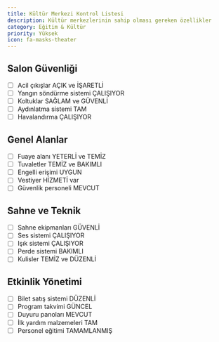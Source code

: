 ```yaml
---
title: Kültür Merkezi Kontrol Listesi
description: Kültür merkezlerinin sahip olması gereken özellikler
category: Eğitim & Kültür
priority: Yüksek
icon: fa-masks-theater
---
```


## Salon Güvenliği

- [ ] Acil çıkışlar AÇIK ve İŞARETLİ
- [ ] Yangın söndürme sistemi ÇALIŞIYOR
- [ ] Koltuklar SAĞLAM ve GÜVENLİ
- [ ] Aydınlatma sistemi TAM
- [ ] Havalandırma ÇALIŞIYOR

## Genel Alanlar

- [ ] Fuaye alanı YETERLİ ve TEMİZ
- [ ] Tuvaletler TEMİZ ve BAKIMLI
- [ ] Engelli erişimi UYGUN
- [ ] Vestiyer HİZMETİ var
- [ ] Güvenlik personeli MEVCUT

## Sahne ve Teknik

- [ ] Sahne ekipmanları GÜVENLİ
- [ ] Ses sistemi ÇALIŞIYOR
- [ ] Işık sistemi ÇALIŞIYOR
- [ ] Perde sistemi BAKIMLI
- [ ] Kulisler TEMİZ ve DÜZENLİ

## Etkinlik Yönetimi

- [ ] Bilet satış sistemi DÜZENLİ
- [ ] Program takvimi GÜNCEL
- [ ] Duyuru panoları MEVCUT
- [ ] İlk yardım malzemeleri TAM
- [ ] Personel eğitimi TAMAMLANMIŞ
